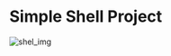 # Simple Shell Project 

![shel_img](https://user-images.githubusercontent.com/22318580/129488019-133b1a6f-b149-4f71-8aaf-4f12a9a674c9.jpeg)

